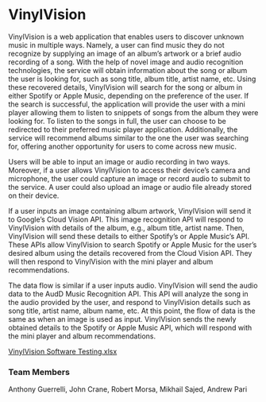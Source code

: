 # VinylVision

VinylVision is a web application that enables users to discover unknown music in multiple ways. Namely, a user can find music they do not recognize by supplying an image of an album’s artwork or a brief audio recording of a song. With the help of novel image and audio recognition technologies, the service will obtain information about the song or album the user is looking for, such as song title, album title, artist name, etc. Using these recovered details, VinylVision will search for the song or album in either Spotify or Apple Music, depending on the preference of the user. If the search is successful, the application will provide the user with a mini player allowing them to listen to snippets of songs from the album they were looking for. To listen to the songs in full, the user can choose to be redirected to their preferred music player application. Additionally, the service will recommend albums similar to the one the user was searching for, offering another opportunity for users to come across new music.

Users will be able to input an image or audio recording in two ways. Moreover, if a user allows VinylVision to access their device’s camera and microphone, the user could capture an image or record audio to submit to the service. A user could also upload an image or audio file already stored on their device.

If a user inputs an image containing album artwork, VinylVision will send it to Google’s Cloud Vision API. This image recognition API will respond to VinylVision with details of the album, e.g., album title, artist name. Then, VinylVision will send these details to either Spotify’s or Apple Music’s API. These APIs allow VinylVision to search Spotify or Apple Music for the user’s desired album using the details recovered from the Cloud Vision API. They will then respond to VinylVision with the mini player and album recommendations.

The data flow is similar if a user inputs audio. VinylVision will send the audio data to the AudD Music Recognition API. This API will analyze the song in the audio provided by the user, and respond to VinylVision details such as song title, artist name, album name, etc. At this point, the flow of data is the same as when an image is used as input. VinylVision sends the newly obtained details to the Spotify or Apple Music API, which will respond with the mini player and album recommendations. 


[VinylVision Software Testing.xlsx](https://github.com/Capstone-Projects-2022-Spring/project-vinylvision/files/8468370/VinylVision.Software.Testing.xlsx)



### Team Members
Anthony Guerrelli, John Crane, Robert Morsa, Mikhail Sajed, Andrew Pari
